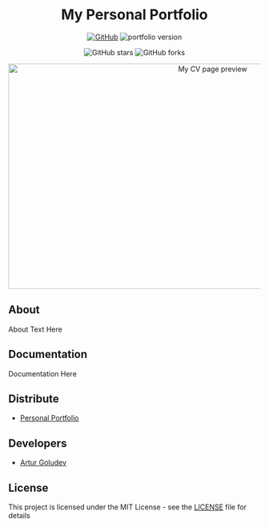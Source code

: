 <h1 align="center"> My Personal Portfolio</h1>

<div align="center">

   [![GitHub](https://img.shields.io/github/license/cobiwave/simplefolio?color=blue)](https://github.com/PrisonBreak8/artur-front-end/blob/main/LICENSE)  <img src="https://img.shields.io/badge/Version-v1.0(Alpha)-brightgreen" alt="portfolio version">

  ![GitHub stars](https://img.shields.io/github/stars/PrisonBreak8/artur-front-end)
  ![GitHub forks](https://img.shields.io/github/forks/PrisonBreak8/artur-front-end)
</div>

<p align="center">
    <img src="https://github.com/PrisonBreak8/artur-front-end/blob/main/hero-prev.png" alt="My CV page preview" width="800" height="450">
</p>


## About

About Text Here

## Documentation

Documentation Here

## Distribute

- [Personal Portfolio](https://prisonbreak8.github.io/artur-front-end/artur-front-end/home.html)


## Developers

- [Artur Goludev](https://github.com/PrisonBreak8)

## License
This project is licensed under the MIT License - see the [LICENSE](LICENSE) file for details
